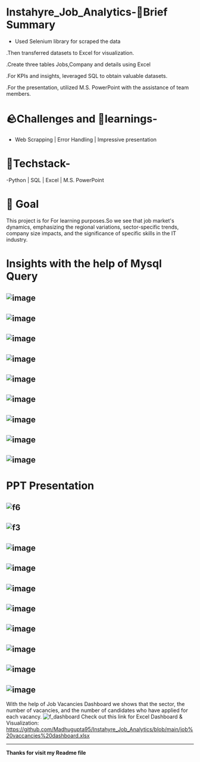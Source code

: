 # Instahyre_Job_Analytics-📑Brief Summary

* Used Selenium library for scraped the data

.Then transferred datasets to Excel for visualization.

.Create three tables Jobs,Company and details using Excel

.For KPIs and insights, leveraged SQL to obtain valuable datasets.

.For the presentation, utilized M.S. PowerPoint with the assistance of team members.

# 🪨Challenges and 🧠learnings-
- Web Scrapping | Error Handling | Impressive presentation

# 🤖Techstack-
-Python | SQL | Excel | M.S. PowerPoint

# 🎯 Goal
This project is for For learning purposes.So we see that job market's dynamics, emphasizing the regional variations, sector-specific trends, company size impacts, and the significance of specific skills in the IT industry. 

# Insights with the help of Mysql Query 
![image](https://github.com/Madhugupta95/Instahyre_Job_Analytics/assets/117964914/9df0bf7e-90d6-48fb-9f5c-fc82fda6f1b8)
-----------------------------------------------------------------------------------------------------------------------
![image](https://github.com/Madhugupta95/Instahyre_Job_Analytics/assets/117964914/d6e2585d-d36a-4e22-a64c-42fda21da3e4)
-----------------------------------------------------------------------------------------------------------------------
![image](https://github.com/Madhugupta95/Instahyre_Job_Analytics/assets/117964914/25597067-461f-4355-a024-e4a107923008)
-----------------------------------------------------------------------------------------------------------------------
![image](https://github.com/Madhugupta95/Instahyre_Job_Analytics/assets/117964914/6c53c655-01ab-4214-8630-2725f33c68e1)
-----------------------------------------------------------------------------------------------------------------------
![image](https://github.com/Madhugupta95/Instahyre_Job_Analytics/assets/117964914/206b030e-d7f3-4b86-a9a4-e2db7296adb1)
-----------------------------------------------------------------------------------------------------------------------
![image](https://github.com/Madhugupta95/Instahyre_Job_Analytics/assets/117964914/c173a3e0-a828-442e-8b91-babcde7b2004)
-----------------------------------------------------------------------------------------------------------------------
![image](https://github.com/Madhugupta95/Instahyre_Job_Analytics/assets/117964914/b3c20eb9-d227-4fab-b01f-dfe28e6dcc2e)
-----------------------------------------------------------------------------------------------------------------------
![image](https://github.com/Madhugupta95/Instahyre_Job_Analytics/assets/117964914/b3000f57-7e3c-456c-bdf6-d9674a3a2b1c)
-----------------------------------------------------------------------------------------------------------------------
![image](https://github.com/Madhugupta95/Instahyre_Job_Analytics/assets/117964914/5aa95b70-243f-40ed-b728-37831b8dac02)
-----------------------------------------------------------------------------------------------------------------------

# PPT Presentation
![f6](https://github.com/Madhugupta95/Instahyre_Job_Analytics/assets/117964914/6b9c15df-44e5-44c6-a3dc-c681a78f913d)
-----------------------------------------------------------------------------------------------------------------------
![f3](https://github.com/Madhugupta95/Instahyre_Job_Analytics/assets/117964914/ebffc435-99e0-4fe4-b1b8-d627001c54ea)
-----------------------------------------------------------------------------------------------------------------------
![image](https://github.com/Madhugupta95/Instahyre_Job_Analytics/assets/117964914/c3a35447-12d2-4162-82ba-be5d18e8010c)
-----------------------------------------------------------------------------------------------------------------------
![image](https://github.com/Madhugupta95/Instahyre_Job_Analytics/assets/117964914/74ec841e-734c-4ffd-94aa-c2d00ae2469c)
-----------------------------------------------------------------------------------------------------------------------
![image](https://github.com/Madhugupta95/Instahyre_Job_Analytics/assets/117964914/e6b3fd1d-710f-4c90-97b4-5d2f53599a1e)
-----------------------------------------------------------------------------------------------------------------------
![image](https://github.com/Madhugupta95/Instahyre_Job_Analytics/assets/117964914/f17b0808-d0d4-4745-903b-8c2b93c76314)
-----------------------------------------------------------------------------------------------------------------------
![image](https://github.com/Madhugupta95/Instahyre_Job_Analytics/assets/117964914/84fa5ec7-6aa4-4e23-acfe-6fee04dcbbf4)
-----------------------------------------------------------------------------------------------------------------------
![image](https://github.com/Madhugupta95/Instahyre_Job_Analytics/assets/117964914/944f4d44-da2c-44c3-9ba9-9f87727b927d)
-----------------------------------------------------------------------------------------------------------------------
![image](https://github.com/Madhugupta95/Instahyre_Job_Analytics/assets/117964914/e1a3a2dd-c82b-4996-a8d2-5e70db40ad3d)
-----------------------------------------------------------------------------------------------------------------------
![image](https://github.com/Madhugupta95/Instahyre_Job_Analytics/assets/117964914/d70b356e-512d-43cc-895d-4fe92fe01047)
-----------------------------------------------------------------------------------------------------------------------

With the help of Job Vacancies Dashboard we shows that the sector, the number of vacancies, and the number
of candidates who have applied for each vacancy.
![f_dashboard](https://github.com/Madhugupta95/Instahyre_Job_Analytics/assets/117964914/c36943cd-3979-4721-97fc-5dc43e41a5f3)
Check out this link for Excel Dashboard & Visualization:
https://github.com/Madhugupta95/Instahyre_Job_Analytics/blob/main/job%20vaccancies%20dashboard.xlsx

-----------------------------------------------------------------------------------------------------------------------
__Thanks for visit my Readme file__


























 
















